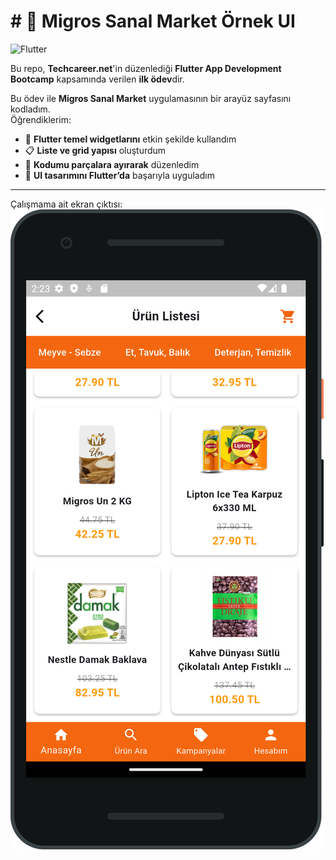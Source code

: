 # # 🚀 Migros Sanal Market Örnek UI

![Flutter](https://img.shields.io/badge/Flutter-02569B?style=for-the-badge&logo=flutter&logoColor=white)

Bu repo, **Techcareer.net**'in düzenlediği **Flutter App Development Bootcamp** kapsamında verilen **ilk ödev**dir.

Bu ödev ile **Migros Sanal Market** uygulamasının bir arayüz sayfasını kodladım.  
Öğrendiklerim:

- 🎯 **Flutter temel widgetlarını** etkin şekilde kullandım  
- 📋 **Liste ve grid yapısı** oluşturdum  
- 🧩 **Kodumu parçalara ayırarak** düzenledim  
- 🎨 **UI tasarımını Flutter’da** başarıyla uyguladım  

---

Çalışmama ait ekran çıktısı:
![proje çıktısı](images/Migros%20UI2.png)
